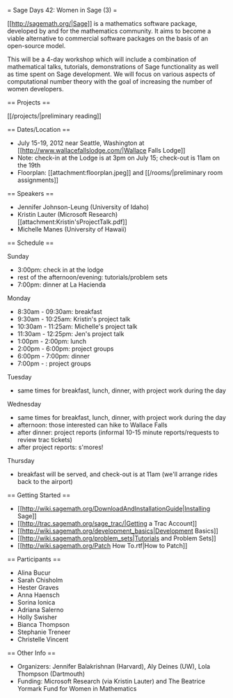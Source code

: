 = Sage Days 42: Women in Sage (3) =

[[http://sagemath.org/|Sage]] is a mathematics software package, developed by and for the mathematics community.  It aims to become a viable alternative to commercial software packages on the basis of an open-source model.

This will be a 4-day workshop which will include a combination of mathematical talks, tutorials, demonstrations of Sage functionality as well as time spent on Sage development. We will focus on various aspects of computational number theory with the goal of increasing the number of women developers.

== Projects ==
  
[[/projects/|preliminary reading]]

== Dates/Location ==

 * July 15-19, 2012 near Seattle, Washington at [[http://www.wallacefallslodge.com/|Wallace Falls Lodge]]
 * Note: check-in at the Lodge is at 3pm on July 15; check-out is 11am on the 19th
 * Floorplan: [[attachment:floorplan.jpeg]] and [[/rooms/|preliminary room assignments]]

== Speakers ==

 * Jennifer Johnson-Leung (University of Idaho)
 * Kristin Lauter (Microsoft Research) [[attachment:Kristin'sProjectTalk.pdf]]
 * Michelle Manes (University of Hawaii)

== Schedule ==

Sunday 

 * 3:00pm: check in at the lodge
 * rest of the afternoon/evening: tutorials/problem sets
 * 7:00pm: dinner at La Hacienda

Monday

 *  8:30am - 09:30am: breakfast
 *  9:30am - 10:25am: Kristin's project talk
 * 10:30am - 11:25am: Michelle's project talk
 * 11:30am - 12:25pm: Jen's project talk
 *  1:00pm -  2:00pm: lunch
 *  2:00pm -  6:00pm: project groups
 *  6:00pm -  7:00pm: dinner
 *  7:00pm -        : project groups


Tuesday 

 * same times for breakfast, lunch, dinner, with project work during the day

Wednesday

 * same times for breakfast, lunch, dinner, with project work during the day
 * afternoon: those interested can hike to Wallace Falls
 * after dinner: project reports (informal 10-15 minute reports/requests to review trac tickets)
 * after project reports: s'mores!

Thursday

 * breakfast will be served, and check-out is at 11am (we'll arrange rides back to the airport)


== Getting Started ==
 * [[http://wiki.sagemath.org/DownloadAndInstallationGuide|Installing Sage]]
 * [[http://trac.sagemath.org/sage_trac/|Getting a Trac Account]]
 * [[http://wiki.sagemath.org/development_basics|Development Basics]]
 * [[http://wiki.sagemath.org/problem_sets|Tutorials and Problem Sets]]
 * [[http://wiki.sagemath.org/Patch How To.rtf|How to Patch]]

== Participants ==
 
 * Alina Bucur
 * Sarah Chisholm
 * Hester Graves
 * Anna Haensch
 * Sorina Ionica
 * Adriana Salerno
 * Holly Swisher
 * Bianca Thompson
 * Stephanie Treneer
 * Christelle Vincent

== Other Info ==

 * Organizers: Jennifer Balakrishnan (Harvard), Aly Deines (UW), Lola Thompson (Dartmouth) 
 * Funding: Microsoft Research  (via Kristin Lauter) and The Beatrice Yormark Fund for Women in Mathematics
